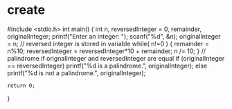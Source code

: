 # create
#include <stdio.h>
int main()
{
    int n, reversedInteger = 0, remainder, originalInteger;
    printf("Enter an integer: ");
    scanf("%d", &n);
    originalInteger = n;
    // reversed integer is stored in variable 
    while( n!=0 )
    {
        remainder = n%10;
        reversedInteger = reversedInteger*10 + remainder;
        n /= 10;
    }
    // palindrome if orignalInteger and reversedInteger are equal
    if (originalInteger == reversedInteger)
        printf("%d is a palindrome.", originalInteger);
    else
        printf("%d is not a palindrome.", originalInteger);
    
    return 0;
}
